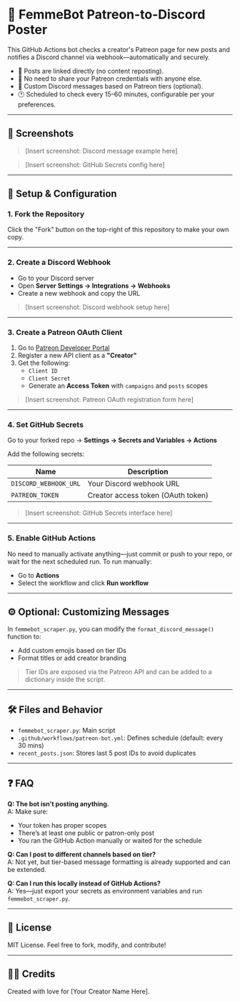 # 🧪 FemmeBot Patreon-to-Discord Poster

This GitHub Actions bot checks a creator's Patreon page for new posts and notifies a Discord channel via webhook—automatically and securely.

- 🔗 Posts are linked directly (no content reposting).
- 🔐 No need to share your Patreon credentials with anyone else.
- 💬 Custom Discord messages based on Patreon tiers (optional).
- 🕐 Scheduled to check every 15–60 minutes, configurable per your preferences.

---

## 📸 Screenshots

> [Insert screenshot: Discord message example here]

> [Insert screenshot: GitHub Secrets config here]

---

## 🚀 Setup & Configuration

### 1. **Fork the Repository**

Click the "Fork" button on the top-right of this repository to make your own copy.

---

### 2. **Create a Discord Webhook**

- Go to your Discord server
- Open **Server Settings → Integrations → Webhooks**
- Create a new webhook and copy the URL

> [Insert screenshot: Discord webhook setup here]

---

### 3. **Create a Patreon OAuth Client**

1. Go to [Patreon Developer Portal](https://www.patreon.com/portal/registration/register-clients)
2. Register a new API client as a **"Creator"**
3. Get the following:
   - `Client ID`
   - `Client Secret`
   - Generate an **Access Token** with `campaigns` and `posts` scopes

> [Insert screenshot: Patreon OAuth registration form here]

---

### 4. **Set GitHub Secrets**

Go to your forked repo → **Settings → Secrets and Variables → Actions**

Add the following secrets:

| Name                  | Description                        |
|-----------------------|------------------------------------|
| `DISCORD_WEBHOOK_URL` | Your Discord webhook URL           |
| `PATREON_TOKEN`       | Creator access token (OAuth token) |

> [Insert screenshot: GitHub Secrets interface here]

---

### 5. **Enable GitHub Actions**

No need to manually activate anything—just commit or push to your repo, or wait for the next scheduled run. To run manually:

- Go to **Actions**
- Select the workflow and click **Run workflow**

---

## ⚙️ Optional: Customizing Messages

In `femmebot_scraper.py`, you can modify the `format_discord_message()` function to:

- Add custom emojis based on tier IDs
- Format titles or add creator branding

> Tier IDs are exposed via the Patreon API and can be added to a dictionary inside the script.

---

## 🛠 Files and Behavior

- `femmebot_scraper.py`: Main script
- `.github/workflows/patreon-bot.yml`: Defines schedule (default: every 30 mins)
- `recent_posts.json`: Stores last 5 post IDs to avoid duplicates

---

## ❓ FAQ

**Q: The bot isn’t posting anything.**  
A: Make sure:
- Your token has proper scopes
- There’s at least one public or patron-only post
- You ran the GitHub Action manually or waited for the schedule

**Q: Can I post to different channels based on tier?**  
A: Not yet, but tier-based message formatting is already supported and can be extended.

**Q: Can I run this locally instead of GitHub Actions?**  
A: Yes—just export your secrets as environment variables and run `femmebot_scraper.py`.

---

## 🧾 License

MIT License. Feel free to fork, modify, and contribute!

---

## 👩‍🔬 Credits

Created with love for [Your Creator Name Here].

